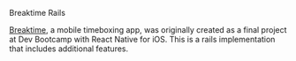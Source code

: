 Breaktime Rails

[Breaktime](https://github.com/oanhcodes/breaktime-react-native), a mobile timeboxing app, was originally created as a final project at Dev Bootcamp with React Native for iOS. This is a rails implementation that includes additional features.